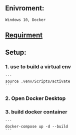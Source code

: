 ## Enivroment: 
    Windows 10, Docker
    
## [Requirment](https://github.com/b1029009Chien/115_CCSA/tree/main?tab=readme-ov-file#homework-3-create-a-3-tier-web-application-with-docker-compose)

## Setup:
### 1. use to build a virtual env
    ```
    source .venv/Scripts/activate
    ```

### 2. Open Docker Desktop

### 3. build docker container
    ```
    docker-compose up -d --build
    ```



